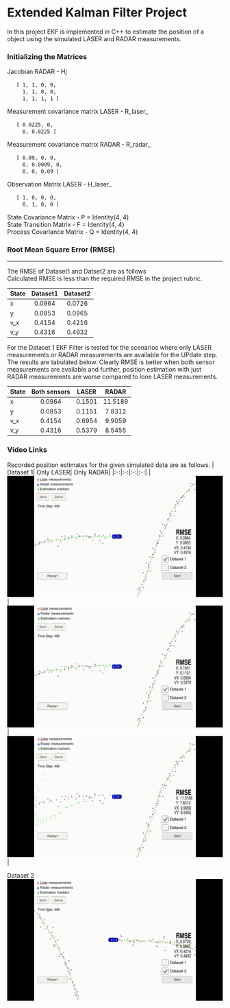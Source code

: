 # **Extended Kalman Filter Project**

In this project EKF is implemented in C++ to estimate the position of a object using the simulated LASER and RADAR measurements.

[image1]: ./output/dataset1.png "Dataset 1"
[image2]: ./output/dataset1_laser.png "Dataset 1 LASER"
[image3]: ./output/dataset1_radar.png "Dataset 1 RADAR"
[image4]: ./output/dataset2.png "Dataset 2"

### **Initializing the Matrices**  

 Jacobian RADAR - Hj

       [ 1, 1, 0, 0,
         1, 1, 0, 0,
         1, 1, 1, 1 ]

Measurement covariance matrix LASER - R_laser_
   
       [ 0.0225, 0,
         0, 0.0225 ]

Measurement covariance matrix RADAR - R_radar_
  
       [ 0.09, 0, 0,
         0, 0.0009, 0,
         0, 0, 0.09 ]

Observation Matrix LASER - H_laser_ 

       [ 1, 0, 0, 0, 
         0, 1, 0, 0 ]

State Covariance Matrix - P = Identity(4, 4)  
State Transition Matrix - F = Identity(4, 4)  
Process Covariance Matrix - Q = Identity(4, 4)  


### **Root Mean Square Error (RMSE)**
---
The RMSE of Dataset1 and Datset2 are as follows  
Calculated RMSE is less than the required RMSE in the project rubric. 

|State|  Dataset1 |Dataset2|
|:----|:---------:|:------:|
| x   | 0.0964    | 0.0726 |
| y   | 0.0853    | 0.0965 |
| v_x | 0.4154    | 0.4216 |
| v_y | 0.4316    | 0.4932 |


For the Dataset 1 EKF Filter is tested for the scenarios where only LASER measurements or RADAR measurements are available for the UPdate step. The results are tabulated below. Clearly RMSE is better when both sensor measurements are available and further, position estimation with just RADAR measurements are worse compared to lone LASER measurements.

|State|  Both sensors | LASER  |  RADAR  |
|:----|:-------------:|:------:|:-------:|
| x   | 0.0964        | 0.1501 | 11.5189 |
| y   | 0.0853        | 0.1151 | 7.8312  |
| v_x | 0.4154        | 0.6954 | 9.9059  |
| v_y | 0.4316        | 0.5379 | 8.5455  |



### **Video Links**

Recorded position estimates for the given simulated data are as follows.
| Dataset 1| Only LASER| Only RADAR|
|:-:|:-:|:-:|:-:|
|[![alt text][image1]](<https://youtu.be/QUMj1lt3QBk>)|[![alt text][image2]](<https://youtu.be/Pd7SEuNDVD0>)|[![alt text][image3]](<https://youtu.be/M-4JYOh9oMI>)|

Dataset 2
[![alt text][image4]](<https://youtu.be/0q4buS44Uno>)
